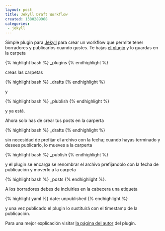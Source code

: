 ```yaml
---
layout: post
title: Jekyll Draft Workflow
created: 1380289968
categories:
 - jekyll
---
```

Simple plugin para [Jekyll][jekyll] para crear un workflow que permite tener borradores y publicarlos cuando gustes.
Te bajas [el plugin][git] y lo guardas en la carpeta

{% highlight bash %}
    \_plugins
{% endhighlight %}

creas las carpetas

{% highlight bash %}
    \_drafts
{% endhighlight %}

y

{% highlight bash %}
    \_plublish
{% endhighlight %}

y ya está.

Ahora solo has de crear tus posts en la carperta

{% highlight bash %}
    \_drafts
{% endhighlight %}

sin necesidad de prefijar el archivo con la fecha; cuando hayas terminado y desees publicarlo, lo mueves a la carperta

{% highlight bash %}
    \_publish
{% endhighlight %}

y el plugin se encarga se renombrar el archivo prefijandolo con la fecha de publicación y moverlo a la carpeta

{% highlight bash %}
    \_posts
{% endhighlight %}.

A los borradores debes de incluirles en la cabecera una etiqueta

{% highlight yaml %}
    date: unpublished
{% endhighlight %}

y una vez publicado el plugin lo sustituirá con el <span lang="en">timestamp</span> de la publicación.

Para una mejor explicación visitar [la página del autor][js] del plugin.

[jekyll]: http://jekyllrb.com
[git]: https://gist.github.com/4689219
[js]: http://jeffreysambells.com/2013/02/01/jekyll-draft-publishing-plugin
